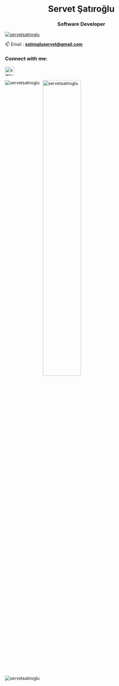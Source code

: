 <h1 align="center"><b>Servet Şatıroğlu</b></h1>
<h3 align="center">Software Developer</h3>


<p align="left"> <a href="https://github.com/ryo-ma/github-profile-trophy"><img src="https://github-profile-trophy.vercel.app/?username=servetsatiroglu&theme=discord" alt="servetsatiroglu" /></a></p>

📫 Email :  **satirogluservet@gmail.com**

<h3 align="left">Connect with me:</h3>
<p style="text-align:left">
<a href="https://www.linkedin.com/in/servet-satiroglu/" target="blank"><img align="center" src="https://velanovascular.com/wp-content/uploads/2020/06/LinkedIn.png" alt="servetsatiroglu" height="30" width="30" /></a>
</p>



<p><img align="left" src="https://github-readme-stats.vercel.app/api/top-langs?username=servetsatiroglu&show_icons=true&bg_color=50,e96205,904e99&title_color=fff&text_color=fff&icon_color=f2f2f2&locale=en&layout=compact&count-private=true" alt="servetsatiroglu" /></p>

<p>&nbsp;
 <img align="center" src="https://github-readme-stats.vercel.app/api?username=servetsatiroglu&show_icons=true&bg_color=50,e96205,904e99&title_color=fff&text_color=fff&icon_color=f2f2f2&locale=en&count_private=true&hide=issues" alt="servetsatiroglu" width="50%" /></p>


<div>
<p align="left"> <img src="https://komarev.com/ghpvc/?username=servetsatiroglu" alt="servetsatiroglu" /> </p>
 </div>
